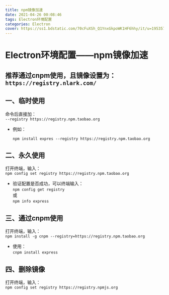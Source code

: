 ```yaml
---
title: npm镜像加速
date: 2021-04-26 00:08:46
tags: Electron环境配置
categories: Electron
cover: https://ss1.bdstatic.com/70cFuXSh_Q1YnxGkpoWK1HF6hhy/it/u=1953574012,3594304451&fm=26&gp=0.jpg
---
```


# **Electron环境配置——npm镜像加速**

## 推荐通过cnpm使用，且镜像设置为：`https://registry.nlark.com/`  


## **一、临时使用**  
命令后直接加：  
`--registry https://registry.npm.taobao.org ` 
- 例如：  
    
    `npm install expres --registry https://registry.npm.taobao.org`

## **二、永久使用**  
打开终端，输入：  
`npm config set registry https://registry.npm.taobao.org`  
    
- 验证配置是否成功，可以终端输入：  
  `npm config get registry`  
  或  
  `npm info express`

## **三、通过cnpm使用**  
打开终端，输入：  
`npm install -g cnpm --registry=https://registry.npm.taobao.org`   
  
  - 使用：  
    `cnpm install express`  

## **四、删除镜像**  
打开终端，输入：  
`npm config set registry https://registry.npmjs.org` 
